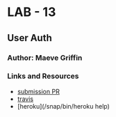 # LAB - 13

## User Auth

### Author: Maeve Griffin

### Links and Resources
* [submission PR](https://github.com/adoxic-401-advanced-javascript/user-auth/pull/1)
* [travis](http://xyz.com)
* [heroku](/snap/bin/heroku help) 

